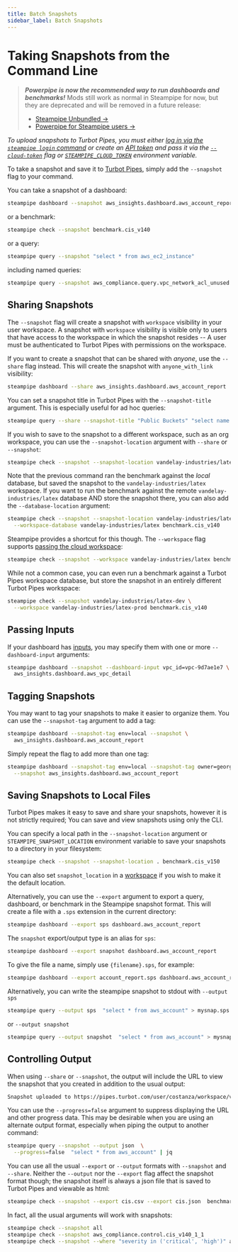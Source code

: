 ```yaml
---
title: Batch Snapshots
sidebar_label: Batch Snapshots
---
```


# Taking Snapshots from the Command Line

> ***Powerpipe is now the recommended way to run dashboards and benchmarks!***
> Mods still work as normal in Steampipe for now, but they are deprecated and will be removed in a future release:
> - [Steampipe Unbundled →](https://steampipe.io/blog/steampipe-unbundled)
> - [Powerpipe for Steampipe users →](https://powerpipe.io/blog/migrating-from-steampipe)

*To upload snapshots to Turbot Pipes, you must either [log in via the `steampipe login` command](/docs/reference/cli/login) or create an [API token](https://turbot.com/pipes/docs/profile#tokens) and pass it via the [`--cloud-token`](/docs/reference/cli/overview#global-flags) flag or [`STEAMPIPE_CLOUD_TOKEN`](/docs/reference/env-vars/steampipe_cloud_token) environment variable.*

To take a snapshot and save it to [Turbot Pipes](https://turbot.com/pipes/docs), simply add the `--snapshot` flag to your command.  

You can take a snapshot of a dashboard:
```bash
steampipe dashboard --snapshot aws_insights.dashboard.aws_account_report
```

or a benchmark:

```bash
steampipe check --snapshot benchmark.cis_v140 
```

or a query:

```bash
steampipe query --snapshot "select * from aws_ec2_instance" 
```

including named queries:

```bash
steampipe query --snapshot aws_compliance.query.vpc_network_acl_unused  
```


## Sharing Snapshots

The `--snapshot` flag will create a snapshot with `workspace` visibility in your user workspace. A snapshot with `workspace` visibility is visible only to users that have access to the workspace in which the snapshot resides -- A user must be authenticated to Turbot Pipes with permissions on the workspace.

If you want to create a snapshot that can be shared with *anyone*, use the `--share` flag instead. This will create the snapshot with `anyone_with_link` visibility:

```bash
steampipe dashboard --share aws_insights.dashboard.aws_account_report
```


You can set a snapshot title in Turbot Pipes with the `--snapshot-title` argument.  This is especially useful for ad hoc queries:

```bash
steampipe query --share --snapshot-title "Public Buckets" "select name from aws_s3_bucket where bucket_policy_is_public" 
```


If you wish to save to the snapshot to a different workspace, such as an org workspace, you can use the `--snapshot-location` argument with `--share` or `--snapshot`:

```bash
steampipe check --snapshot --snapshot-location vandelay-industries/latex benchmark.cis_v140 
```

Note that the previous command ran the benchmark against the *local* database, but saved the snapshot to the `vandelay-industries/latex` workspace.  If you want to run the benchmark against the remote `vandelay-industries/latex` database AND store the snapshot there, you can also add the `--database-location` argument:

```bash
steampipe check --snapshot --snapshot-location vandelay-industries/latex \
  --workspace-database vandelay-industries/latex benchmark.cis_v140
```

Steampipe provides a shortcut for this though.  The `--workspace` flag supports [passing the cloud workspace](/docs/managing/workspaces#implicit-workspaces):
```bash
steampipe check --snapshot --workspace vandelay-industries/latex benchmark.cis_v140 
```

While not a common case, you can even run a benchmark against a Turbot Pipes workspace database, but store the snapshot in an entirely different Turbot Pipes workspace:
```bash
steampipe check --snapshot vandelay-industries/latex-dev \
  --workspace vandelay-industries/latex-prod benchmark.cis_v140 
```



## Passing Inputs

If your dashboard has [inputs](/docs/reference/mod-resources/input), you may specify them with one or more `--dashboard-input` arguments:

```bash
steampipe dashboard --snapshot --dashboard-input vpc_id=vpc-9d7ae1e7 \
  aws_insights.dashboard.aws_vpc_detail  
```

## Tagging Snapshots

You may want to tag your snapshots to make it easier to organize them.  You can use the `--snapshot-tag` argument to add a tag:

```bash
steampipe dashboard --snapshot-tag env=local --snapshot \
  aws_insights.dashboard.aws_account_report
```

Simply repeat the flag to add more than one tag:
```bash
steampipe dashboard --snapshot-tag env=local --snapshot-tag owner=george  \
  --snapshot aws_insights.dashboard.aws_account_report
```


## Saving Snapshots to Local Files

Turbot Pipes makes it easy to save and share your snapshots, however it is not strictly required;  You can save and view snapshots using only the CLI.  

You can specify a local path in the `--snapshot-location` argument or `STEAMPIPE_SNAPSHOT_LOCATION` environment variable to save your snapshots to a directory in your filesystem:

```bash
steampipe check --snapshot --snapshot-location . benchmark.cis_v150
```

You can also set `snapshot_location` in a [workspace](/docs/managing/workspaces) if you wish to make it the default location.


Alternatively, you can use the `--export` argument to export a query, dashboard, or benchmark in the Steampipe snapshot format.  This will create a file with a `.sps` extension in the current directory:

```bash
steampipe dashboard --export sps dashboard.aws_account_report
```

The `snapshot` export/output type is an alias for `sps`:

```bash
steampipe dashboard --export snapshot dashboard.aws_account_report
```

To give the file a name, simply use `{filename}.sps`, for example:

```bash
steampipe dashboard --export account_report.sps dashboard.aws_account_report
```

Alternatively, you can write the steampipe snapshot to stdout with `--output sps`
```bash
steampipe query --output sps  "select * from aws_account" > mysnap.sps
```

or `--output snapshot`
```bash
steampipe query --output snapshot  "select * from aws_account" > mysnap.sps
```


## Controlling Output
When using `--share` or `--snapshot`, the output will include the URL to view the snapshot that you created in addition to the usual output:
```bash
Snapshot uploaded to https://pipes.turbot.com/user/costanza/workspace/vandelay/snapshot/snap_abcdefghij0123456789_asdfghjklqwertyuiopzxcvbn
```

You can use the `--progress=false` argument to suppress displaying the URL and other progress data.  This may be desirable when you are using an alternate output format, especially when piping the output to another command:

```bash
steampipe query --snapshot --output json  \
  --progress=false  "select * from aws_account" | jq
```

You can use all the usual `--export` or `--output` formats with `--snapshot` and `--share`.  Neither the `--output` nor the `--export` flag affect the snapshot format though; the snapshot itself is always a json file that is saved to Turbot Pipes and viewable as html:

```bash
steampipe check --snapshot --export cis.csv --export cis.json  benchmark.cis_v140
```

In fact, all the usual arguments will work with snapshots:
```bash
steampipe check --snapshot all 
steampipe check --snapshot aws_compliance.control.cis_v140_1_1 
steampipe check --snapshot --where "severity in ('critical', 'high')" all
```

